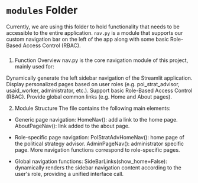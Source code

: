 # `modules` Folder

Currently, we are using this folder to hold functionality that needs to be accessible to the entire application. `nav.py` is a module that supports our custom navigation bar on the left of the app along with some basic Role-Based Access Control (RBAC). 


###

1. Function Overview
nav.py is the core navigation module of this project, mainly used for:

Dynamically generate the left sidebar navigation of the Streamlit application.
Display personalized pages based on user roles (e.g. pol_strat_advisor, usaid_worker, administrator, etc.).
Support basic Role-Based Access Control (RBAC).
Provide global common links (e.g. Home and About pages).


2. Module Structure
The file contains the following main elements:

- Generic page navigation:
HomeNav(): add a link to the home page.
AboutPageNav(): link added to the about page.

- Role-specific page navigation:
PolStratAdvHomeNav(): home page of the political strategy advisor.
AdminPageNav(): administrator specific page.
More navigation functions correspond to role-specific pages.

- Global navigation functions:
SideBarLinks(show_home=False): dynamically renders the sidebar navigation content according to the user's role, providing a unified interface call.